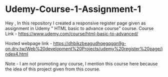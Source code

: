 # Udemy-Course-1-Assignment-1
Hey , In this repository I created a responsive register page given as assignment in Udemy " HTML basic to advance course" course.
Course Link - https://www.udemy.com/course/html-basic-to-advanced/

Hosted webpage link - https://dhbikzbeagudhqegqgqn9g-on.drv.tw/Web%20development%20Projects/udemy%20register%20page/index4.html

Note - I am not promoting any course, I mention this course here because the idea of this project given from this course.
